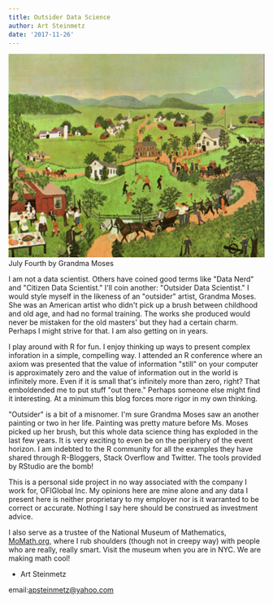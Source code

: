 ```yaml
---
title: Outsider Data Science
author: Art Steinmetz
date: '2017-11-26'
---
```


![July Fourth by Grandma Moses](/img/july-fourth.jpg)
July Fourth by Grandma Moses

I am not a data scientist. Others have coined good terms like "Data Nerd" and "Citizen Data Scientist."  I'll coin another: "Outsider Data Scientist." I would style myself in the likeness of an "outsider" artist, Grandma Moses. She was an American artist who didn't pick up a brush between childhood and old age, and had no formal training.  The works she produced would never be mistaken for the old masters' but they had a certain charm.  Perhaps I might strive for that.  I am also getting on in years.

I play around with R for fun.  I enjoy thinking up ways to present complex inforation in a simple, compelling way.  I attended an R conference where an axiom was presented that the value of information "still" on your computer is approximately zero and the value of information out in the world is infinitely more.  Even if it is small that's infinitely more than zero, right?  That emboldended me to put stuff "out there."  Perhaps someone else might find it interesting. At a minimum this blog forces more rigor in my own thinking.

"Outsider" is a bit of a misnomer. I'm sure Grandma Moses saw an another painting or two in her life.  Painting was pretty mature before Ms. Moses picked up her brush, but this whole data science thing has exploded in the last few years.  It is very exciting to even be on the periphery of the event horizon.  I am indebted to the R community for all the examples they have shared through R-Bloggers, Stack Overflow and Twitter.  The tools provided by RStudio are the bomb!

This is a personal side project in no way associated with the company I work for, OFIGlobal Inc. My opinions here are mine alone and any data I present here is neither proprietary to my employer nor is it warranted to be correct or accurate.  Nothing I say here should be construed as investment advice.

I also serve as a trustee of the National Museum of Mathematics, [MoMath.org](http://momath.org), where I rub shoulders (though not in creepy way) with people who are really, really smart.  Visit the museum when you are in NYC.  We are making math cool!

- Art Steinmetz

email:apsteinmetz@yahoo.com
